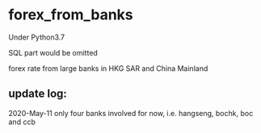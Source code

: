 # forex_from_banks
Under Python3.7

SQL part would be omitted

forex rate from large banks in HKG SAR and China Mainland

## update log:
2020-May-11 only four banks involved for now, i.e. hangseng, bochk, boc and ccb
